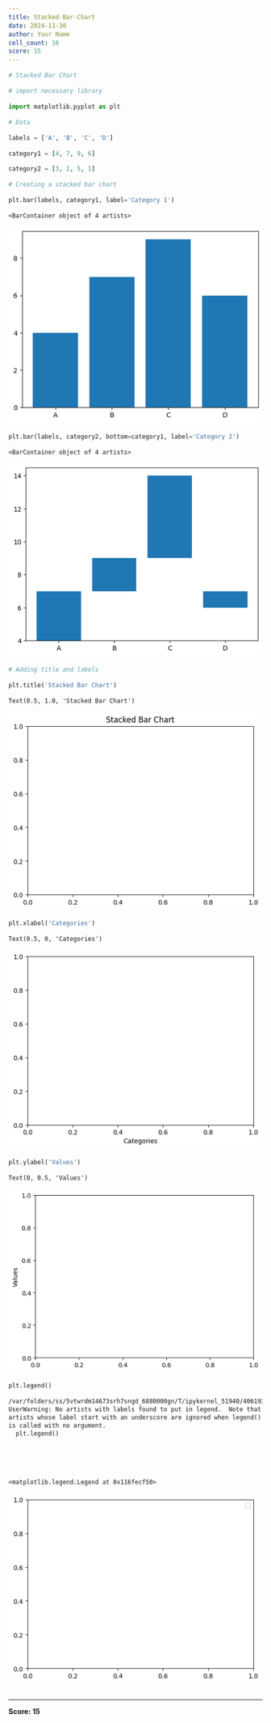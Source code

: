 ```yaml
---
title: Stacked-Bar-Chart
date: 2024-11-30
author: Your Name
cell_count: 16
score: 15
---
```


```python
# Stacked Bar Chart
```


```python
# import necessary library
```


```python
import matplotlib.pyplot as plt

```


```python
# Data
```


```python
labels = ['A', 'B', 'C', 'D']
```


```python
category1 = [4, 7, 9, 6]
```


```python
category2 = [3, 2, 5, 1]

```


```python
# Creating a stacked bar chart
```


```python
plt.bar(labels, category1, label='Category 1')
```




    <BarContainer object of 4 artists>




    
![png](stacked-bar-chart_files/stacked-bar-chart_8_1.png)
    



```python
plt.bar(labels, category2, bottom=category1, label='Category 2')
```




    <BarContainer object of 4 artists>




    
![png](stacked-bar-chart_files/stacked-bar-chart_9_1.png)
    



```python
# Adding title and labels
```


```python
plt.title('Stacked Bar Chart')
```




    Text(0.5, 1.0, 'Stacked Bar Chart')




    
![png](stacked-bar-chart_files/stacked-bar-chart_11_1.png)
    



```python
plt.xlabel('Categories')
```




    Text(0.5, 0, 'Categories')




    
![png](stacked-bar-chart_files/stacked-bar-chart_12_1.png)
    



```python
plt.ylabel('Values')
```




    Text(0, 0.5, 'Values')




    
![png](stacked-bar-chart_files/stacked-bar-chart_13_1.png)
    



```python
plt.legend()
```

    /var/folders/ss/5vtwrdm14673srh7sngd_6880000gn/T/ipykernel_51940/4061938096.py:1: UserWarning: No artists with labels found to put in legend.  Note that artists whose label start with an underscore are ignored when legend() is called with no argument.
      plt.legend()





    <matplotlib.legend.Legend at 0x116fecf50>




    
![png](stacked-bar-chart_files/stacked-bar-chart_14_2.png)
    



```python

```


---
**Score: 15**
